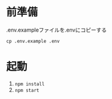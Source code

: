 # 前準備
.env.exampleファイルを.envにコピーする
```shell
cp .env.example .env
```

# 起動

1.  `npm install`
2.  `npm start`

